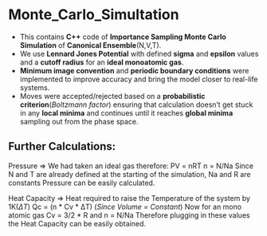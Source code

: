 # Monte_Carlo_Simultation
- This contains **C++** code of **Importance Sampling Monte Carlo Simulation** of **Canonical Ensemble**(N,V,T).
- We use **Lennard Jones Potential** with defined **sigma** and **epsilon** values and a **cutoff radius** for an **ideal monoatomic gas**.
- **Minimum image convention** and **periodic boundary conditions** were implemented to improve accuracy and bring the model closer to real-life systems.
- Moves were accepted/rejected based on a **probabilistic criterion**(*Boltzmann factor*) ensuring that calculation doesn’t get stuck in any **local minima** and continues until it reaches **global minima** sampling out from the phase space. 


## Further Calculations:
Pressure => We had taken an ideal gas therefore: PV = nRT
            n = N/Na
            Since N and T are already defined at the starting of the simulation, Na and R are constants
            Pressure can be easily calculated.

Heat Capacity => Heat required to raise the Temperature of the system by 1K(_ΔT_)
                Qc = (n * Cv * ΔT) (_Since Volume = Constant_)
                Now for an mono atomic gas Cv = 3/2 * R and n = N/Na
                Therefore plugging in these values the Heat Capacity can be easily obtained.
